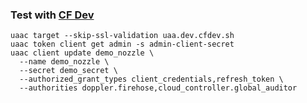 
### Test with [CF Dev](https://github.com/cloudfoundry-incubator/cfdev)

```
uaac target --skip-ssl-validation uaa.dev.cfdev.sh
uaac token client get admin -s admin-client-secret
uaac client update demo_nozzle \
  --name demo_nozzle \
  --secret demo_secret \
  --authorized_grant_types client_credentials,refresh_token \
  --authorities doppler.firehose,cloud_controller.global_auditor
```
